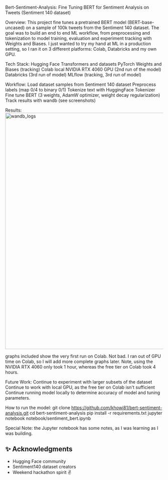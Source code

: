 Bert-Sentiment-Analysis: Fine Tuning BERT for Sentiment Analysis on Tweets (Sentiment 140 dataset)

Overview: This project fine tunes a pretrained BERT model (BERT-base-uncased) on a sample of 100k tweets from the Sentiment 140 dataset. 
   The goal was to build an end to end ML workflow, from preprocessing and tokenization to model training, evaluation and experiment
   tracking with Weights and Biases. I just wanted to try my hand at ML in a production setting, so I ran it on 3 different platforms: Colab, Databricks and my own GPU.
   
Tech Stack: 
  Hugging Face Transformers and datasets
  PyTorch
  Weights and Biases (tracking)
  Colab
  local NVIDIA RTX 4060 GPU (2nd run of the model)
  Databricks (3rd run of model)
  MLflow (tracking, 3rd run of model)
  
Workflow: 
 Load dataset samples from Sentiment 140 dataset
 Preprocess labels (map 0/4 to binary 0/1)
 Tokenize text with HuggingFace Tokenizer
 Fine tune BERT (3 weights, AdamW optimizer, weight decay regularization)
 Track results with wandb (see screenshots)

 Results: 
 <img width="1864" height="753" alt="wandb_logs" src="https://github.com/user-attachments/assets/97c19513-efce-4106-ada7-b0358516a64b" />

  graphs included show the very first run on Colab. Not bad. I ran out of GPU time on Colab, so I will add more complete graphs later. Note, using the NVIDIA RTX 4060 only took 1 hour, whereas the free tier on Colab took 4 hours. 
  

Future Work: 
 Continue to experiment with larger subsets of the dataset
 Continue to work with local GPU, as the free tier on Colab isn't sufficient
 Continue running model locally to determine accuracy of model and tuning parameters. 

 How to run the model: 
git clone https://github.com/khowi81/bert-sentiment-analysis.git
cd bert-sentiment-analysis
pip install -r requirements.txt
jupyter notebook notebook/sentiment_bert.ipynb


 Special Note: the Jupyter notebook has some notes, as I was learning as I was building. 

 ## ✨ Acknowledgments
- Hugging Face community  
- Sentiment140 dataset creators  
- Weekend hackathon spirit ✌️ 
